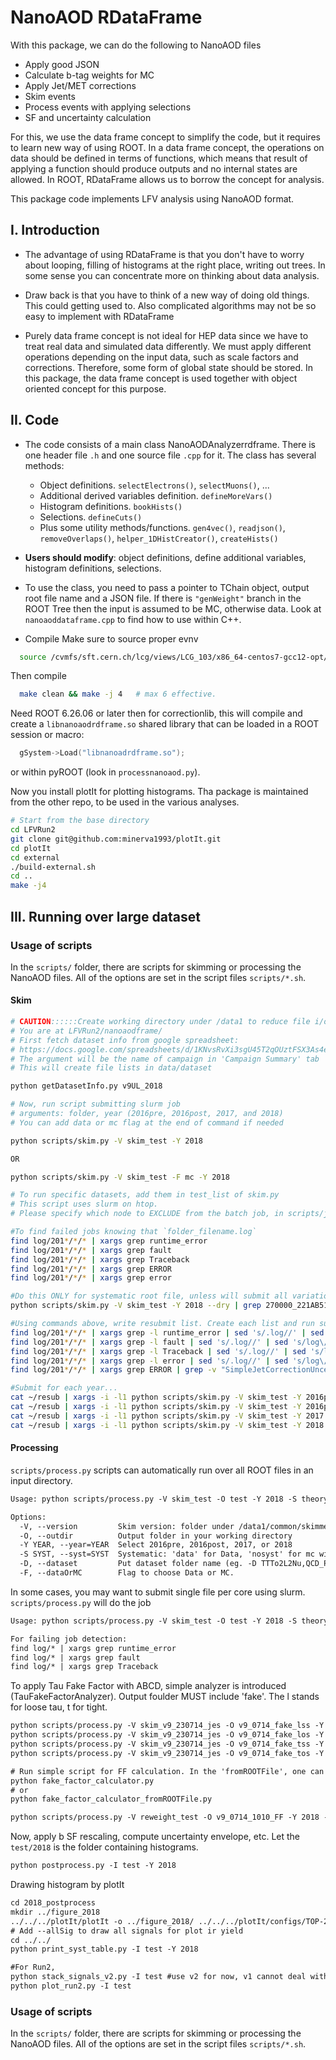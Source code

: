 # NanoAOD RDataFrame

With this package, we can do the following to NanoAOD files
- Apply good JSON
- Calculate b-tag weights for MC
- Apply Jet/MET corrections
- Skim events
- Process events with applying selections
- SF and uncertainty calculation

For this, we use the data frame concept to simplify the code,
but it requires to learn new way of using ROOT.
In a data frame concept, the operations on data should be defined in terms of functions,
which means that result of applying a function should produce outputs and no internal states are allowed.
In ROOT, RDataFrame allows us to borrow the concept for analysis.

This package code implements LFV analysis using NanoAOD format.


## I. Introduction

- The advantage of using RDataFrame is that you don't have to
worry about looping, filling of histograms at the right place,
writing out trees. In some sense you can concentrate more on thinking about data analysis.

- Draw back is that you have to think of a new way of doing old things.
This could getting used to. Also complicated algorithms may not
be so easy to implement with RDataFrame

- Purely data frame concept is not ideal for HEP data since
we have to treat real data and simulated data differently.
We must apply different operations depending on the input data, such as scale factors and corrections.
Therefore, some form of global state should be stored. 
In this package, the data frame concept is used together with object oriented concept for this purpose.


## II. Code

- The code consists of a main class NanoAODAnalyzerrdframe. 
There is one header file `.h` and one source file `.cpp` for it.
The class has several methods:
    - Object definitions. `selectElectrons()`, `selectMuons()`, ...
    - Additional derived variables definition. `defineMoreVars()`
    - Histogram definitions. `bookHists()`
    - Selections. `defineCuts()`
    - Plus some utility methods/functions. `gen4vec()`, `readjson()`, `removeOverlaps()`, `helper_1DHistCreator()`, `createHists()`

- **Users should modify**: object definitions, define additional variables, histogram definitions, selections.

- To use the class, you need to pass a pointer to TChain object, output root file name and a JSON file.
  If there is `"genWeight"` branch in the ROOT Tree then the input is assumed to be MC, otherwise data.
  Look at `nanoaoddataframe.cpp` to find how to use within C++.

- Compile
Make sure to source proper evnv
``` bash
  source /cvmfs/sft.cern.ch/lcg/views/LCG_103/x86_64-centos7-gcc12-opt/setup.sh
```
Then compile
``` bash
  make clean && make -j 4   # max 6 effective.
```
Need ROOT 6.26.06 or later then for correctionlib,
this will compile and create a `libnanoaodrdframe.so` shared library that can be loaded in a ROOT session or macro:
```c++
  gSystem->Load("libnanoadrdframe.so");
```
or within pyROOT (look in `processnanoaod.py`).

Now you install plotIt for plotting histograms. Tha package is maintained from the other repo, to be used in the various analyses.
``` bash
# Start from the base directory
cd LFVRun2
git clone git@github.com:minerva1993/plotIt.git
cd plotIt
cd external
./build-external.sh
cd ..
make -j4
```

## III. Running over large dataset

### Usage of scripts
In the `scripts/` folder, there are scripts for skimming or processing the NanoAOD files.
All of the options are set in the script files `scripts/*.sh`.

#### Skim
```bash
# CAUTION::::::Create working directory under /data1 to reduce file i/o on disks
# You are at LFVRun2/nanoaodframe/
# First fetch dataset info from google spreadsheet:
# https://docs.google.com/spreadsheets/d/1KNvsRvXi3sgU45T2qOUztFSX3As4elZB325WaPnSkA8/edit#gid=569299692
# The argument will be the name of campaign in 'Campaign Summary' tab
# This will create file lists in data/dataset

python getDatasetInfo.py v9UL_2018

# Now, run script submitting slurm job
# arguments: folder, year (2016pre, 2016post, 2017, and 2018)
# You can add data or mc flag at the end of command if needed

python scripts/skim.py -V skim_test -Y 2018

OR

python scripts/skim.py -V skim_test -F mc -Y 2018

# To run specific datasets, add them in test_list of skim.py
# This script uses slurm on htop.
# Please specify which node to EXCLUDE from the batch job, in scripts/job_slurm_skim.sh

#To find failed jobs knowing that `folder_filename.log`
find log/201*/*/* | xargs grep runtime_error
find log/201*/*/* | xargs grep fault
find log/201*/*/* | xargs grep Traceback
find log/201*/*/* | xargs grep ERROR
find log/201*/*/* | xargs grep error

#Do this ONLY for systematic root file, unless will submit all variations in addition to nominal one
python scripts/skim.py -V skim_test -Y 2018 --dry | grep 270000_221AB515 | sh

#Using commands above, write resubmit list. Create each list and run submit command. Unless, there may be duplicated list.
find log/201*/*/* | xargs grep -l runtime_error | sed 's/.log//' | sed 's/log\/201[6-8a-z]*\/.*\///' > ~/resub
find log/201*/*/* | xargs grep -l fault | sed 's/.log//' | sed 's/log\/201[6-8a-z]*\/.*\///' > ~/resub
find log/201*/*/* | xargs grep -l Traceback | sed 's/.log//' | sed 's/log\/201[6-8a-z]*\/.*\///' > ~/resub
find log/201*/*/* | xargs grep -l error | sed 's/.log//' | sed 's/log\/201[6-8a-z]*\/.*\///' > ~/resub
find log/201*/*/* | xargs grep ERROR | grep -v "SimpleJetCorrectionUncertainty" | sed 's/.log//' | sed 's/log\/201[6-8a-z]*\/.*\///' > ~/resub

#Submit for each year...
cat ~/resub | xargs -i -l1 python scripts/skim.py -V skim_test -Y 2016pre -N 
cat ~/resub | xargs -i -l1 python scripts/skim.py -V skim_test -Y 2016post -N
cat ~/resub | xargs -i -l1 python scripts/skim.py -V skim_test -Y 2017 -N 
cat ~/resub | xargs -i -l1 python scripts/skim.py -V skim_test -Y 2018 -N 
```

#### Processing
`scripts/process.py` scripts can automatically run over all ROOT files in an input directory.
``` txt
Usage: python scripts/process.py -V skim_test -O test -Y 2018 -S theory

Options:
  -V, --version         Skim version: folder under /data1/common/skimmed_NanoAOD/
  -O, --outdir          Output folder in your working directory
  -Y YEAR, --year=YEAR  Select 2016pre, 2016post, 2017, or 2018
  -S SYST, --syst=SYST  Systematic: 'data' for Data, 'nosyst' for mc without uncertainties. Default is 'theory'. To run without theory unc for TT samples, put 'all'
  -D, --dataset         Put dataset folder name (eg. -D TTTo2L2Nu,QCD_Pt1000_MuEnriched) to process specific dataset.
  -F, --dataOrMC        Flag to choose Data or MC.
```

In some cases, you may want to submit single file per core using slurm.
`scripts/process.py` will do the job
``` txt
Usage: python scripts/process.py -V skim_test -O test -Y 2018 -S theory (-F data/mc)

For failing job detection:
find log/* | xargs grep runtime_error
find log/* | xargs grep fault
find log/* | xargs grep Traceback
```
To apply Tau Fake Factor with ABCD, simple analyzer is introduced (TauFakeFactorAnalyzer). Output foulder MUST include 'fake'. The l stands for loose tau, t for tight.
``` txt
python scripts/process.py -V skim_v9_230714_jes -O v9_0714_fake_lss -Y 2018 -S nosyst -M lss
python scripts/process.py -V skim_v9_230714_jes -O v9_0714_fake_los -Y 2018 -S nosyst -M los
python scripts/process.py -V skim_v9_230714_jes -O v9_0714_fake_tss -Y 2018 -S nosyst -M tss
python scripts/process.py -V skim_v9_230714_jes -O v9_0714_fake_tos -Y 2018 -S nosyst -M tos

# Run simple script for FF calculation. In the 'fromROOTFile', one can calculate per tau_pt bin
python fake_factor_calculator.py
# or
python fake_factor_calculator_fromROOTFile.py

python scripts/process.py -V reweight_test -O v9_0714_1010_FF -Y 2018 -S theory --ff
```
Now, apply b SF rescaling, compute uncertainty envelope, etc. Let the `test/2018` is the folder containing histograms.
``` txt
python postprocess.py -I test -Y 2018
```
Drawing histogram by plotIt
``` txt
cd 2018_postprocess
mkdir ../figure_2018
../../../plotIt/plotIt -o ../figure_2018/ ../../../plotIt/configs/TOP-22-011/config_2018.yml -y -s
# Add --allSig to draw all signals for plot ir yield
cd ../../
python print_syst_table.py -I test -Y 2018

#For Run2,
python stack_signals_v2.py -I test #use v2 for now, v1 cannot deal with year based uncertainties
python plot_run2.py -I test
```

### Usage of scripts
In the `scripts/` folder, there are scripts for skimming or processing the NanoAOD files.
All of the options are set in the script files `scripts/*.sh`.
